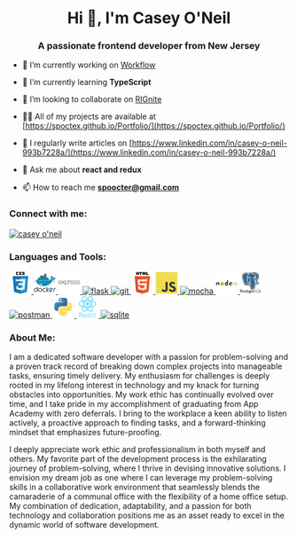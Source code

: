 <h1 align="center">Hi 👋, I'm Casey O'Neil</h1>
<h3 align="center">A passionate frontend developer from New Jersey</h3>

- 🔭 I’m currently working on [Workflow](https://workflow-6cit.onrender.com/)

- 🌱 I’m currently learning **TypeScript**

- 👯 I’m looking to collaborate on [RIGnite](https://rignite.onrender.com/)

- 👨‍💻 All of my projects are available at [https://spoctex.github.io/Portfolio/](https://spoctex.github.io/Portfolio/)

- 📝 I regularly write articles on [https://www.linkedin.com/in/casey-o-neil-993b7228a/](https://www.linkedin.com/in/casey-o-neil-993b7228a/)

- 💬 Ask me about **react and redux**

- 📫 How to reach me **spoocter@gmail.com**

<h3 align="left">Connect with me:</h3>
<p align="left">
<a href="https://www.linkedin.com/in/casey-o-neil-993b7228a/" target="blank"><img align="center" src="https://raw.githubusercontent.com/rahuldkjain/github-profile-readme-generator/master/src/images/icons/Social/linked-in-alt.svg" alt="casey o'neil" height="30" width="40" /></a>
</p>

<h3 align="left">Languages and Tools:</h3>
<p align="left"> <a href="https://www.w3schools.com/css/" target="_blank" rel="noreferrer"> <img src="https://raw.githubusercontent.com/devicons/devicon/master/icons/css3/css3-original-wordmark.svg" alt="css3" width="40" height="40"/> </a> <a href="https://www.docker.com/" target="_blank" rel="noreferrer"> <img src="https://raw.githubusercontent.com/devicons/devicon/master/icons/docker/docker-original-wordmark.svg" alt="docker" width="40" height="40"/> </a> <a href="https://expressjs.com" target="_blank" rel="noreferrer"> <img src="https://raw.githubusercontent.com/devicons/devicon/master/icons/express/express-original-wordmark.svg" alt="express" width="40" height="40"/> </a> <a href="https://flask.palletsprojects.com/" target="_blank" rel="noreferrer"> <img src="https://www.vectorlogo.zone/logos/pocoo_flask/pocoo_flask-icon.svg" alt="flask" width="40" height="40"/> </a> <a href="https://git-scm.com/" target="_blank" rel="noreferrer"> <img src="https://www.vectorlogo.zone/logos/git-scm/git-scm-icon.svg" alt="git" width="40" height="40"/> </a> <a href="https://www.w3.org/html/" target="_blank" rel="noreferrer"> <img src="https://raw.githubusercontent.com/devicons/devicon/master/icons/html5/html5-original-wordmark.svg" alt="html5" width="40" height="40"/> </a> <a href="https://developer.mozilla.org/en-US/docs/Web/JavaScript" target="_blank" rel="noreferrer"> <img src="https://raw.githubusercontent.com/devicons/devicon/master/icons/javascript/javascript-original.svg" alt="javascript" width="40" height="40"/> </a> <a href="https://mochajs.org" target="_blank" rel="noreferrer"> <img src="https://www.vectorlogo.zone/logos/mochajs/mochajs-icon.svg" alt="mocha" width="40" height="40"/> </a> <a href="https://nodejs.org" target="_blank" rel="noreferrer"> <img src="https://raw.githubusercontent.com/devicons/devicon/master/icons/nodejs/nodejs-original-wordmark.svg" alt="nodejs" width="40" height="40"/> </a> <a href="https://www.postgresql.org" target="_blank" rel="noreferrer"> <img src="https://raw.githubusercontent.com/devicons/devicon/master/icons/postgresql/postgresql-original-wordmark.svg" alt="postgresql" width="40" height="40"/> </a> <a href="https://postman.com" target="_blank" rel="noreferrer"> <img src="https://www.vectorlogo.zone/logos/getpostman/getpostman-icon.svg" alt="postman" width="40" height="40"/> </a> <a href="https://www.python.org" target="_blank" rel="noreferrer"> <img src="https://raw.githubusercontent.com/devicons/devicon/master/icons/python/python-original.svg" alt="python" width="40" height="40"/> </a> <a href="https://reactjs.org/" target="_blank" rel="noreferrer"> <img src="https://raw.githubusercontent.com/devicons/devicon/master/icons/react/react-original-wordmark.svg" alt="react" width="40" height="40"/> </a> <a href="https://www.sqlite.org/" target="_blank" rel="noreferrer"> <img src="https://www.vectorlogo.zone/logos/sqlite/sqlite-icon.svg" alt="sqlite" width="40" height="40"/> </a> </p>


<h3 align="left">About Me:</h3>

I am a dedicated software developer with a passion for problem-solving and a proven track record of breaking down complex projects into manageable tasks, ensuring timely delivery. My enthusiasm for challenges is deeply rooted in my lifelong interest in technology and my knack for turning obstacles into opportunities. My work ethic has continually evolved over time, and I take pride in my accomplishment of graduating from App Academy with zero deferrals. I bring to the workplace a keen ability to listen actively, a proactive approach to finding tasks, and a forward-thinking mindset that emphasizes future-proofing.


I deeply appreciate work ethic and professionalism in both myself and others. My favorite part of the development process is the exhilarating journey of problem-solving, where I thrive in devising innovative solutions. I envision my dream job as one where I can leverage my problem-solving skills in a collaborative work environment that seamlessly blends the camaraderie of a communal office with the flexibility of a home office setup. My combination of dedication, adaptability, and a passion for both technology and collaboration positions me as an asset ready to excel in the dynamic world of software development.
